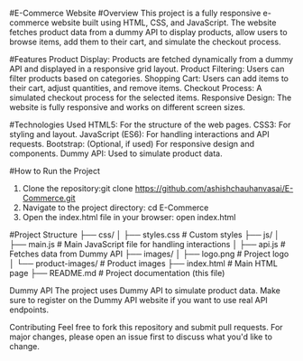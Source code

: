 #E-Commerce Website
#Overview
This project is a fully responsive e-commerce website built using HTML, CSS, and JavaScript. The website fetches product data from a dummy API to display products, allow users to browse items, add them to their cart, and simulate the checkout process.

#Features
Product Display: Products are fetched dynamically from a dummy API and displayed in a responsive grid layout.
Product Filtering: Users can filter products based on categories.
Shopping Cart: Users can add items to their cart, adjust quantities, and remove items.
Checkout Process: A simulated checkout process for the selected items.
Responsive Design: The website is fully responsive and works on different screen sizes.

#Technologies Used
HTML5: For the structure of the web pages.
CSS3: For styling and layout.
JavaScript (ES6): For handling interactions and API requests.
Bootstrap: (Optional, if used) For responsive design and components.
Dummy API: Used to simulate product data.

#How to Run the Project
1) Clone the repository:git clone https://github.com/ashishchauhanvasai/E-Commerce.git
2) Navigate to the project directory: cd E-Commerce
3) Open the index.html file in your browser: open index.html

#Project Structure
├── css/
│   ├── styles.css        # Custom styles
├── js/
│   ├── main.js           # Main JavaScript file for handling interactions
│   ├── api.js            # Fetches data from Dummy API
├── images/
│   ├── logo.png          # Project logo
│   └── product-images/   # Product images
├── index.html            # Main HTML page
├── README.md             # Project documentation (this file)


Dummy API
The project uses Dummy API to simulate product data. Make sure to register on the Dummy API website if you want to use real API endpoints.

Contributing
Feel free to fork this repository and submit pull requests. For major changes, please open an issue first to discuss what you'd like to change.


